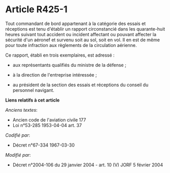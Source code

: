 # Article R425-1

Tout commandant de bord appartenant à la catégorie des essais et réceptions est tenu d'établir un rapport circonstancié dans
les quarante-huit heures suivant tout accident ou incident affectant ou pouvant affecter la sécurité d'un aéronef et survenu
soit au sol, soit en vol. Il en est de même pour toute infraction aux règlements de la circulation aérienne.

Ce rapport, établi en trois exemplaires, est adressé :

- aux représentants qualifiés du ministre de la défense ;

- à la direction de l'entreprise intéressée ;

- au président de la section des essais et réceptions du conseil du personnel navigant.

**Liens relatifs à cet article**

_Anciens textes_:

  - Ancien code de l'aviation civile 177
  - Loi n°53-285 1953-04-04 art. 37

_Codifié par_:

  - Décret n°67-334 1967-03-30

_Modifié par_:

  - Décret n°2004-106 du 29 janvier 2004 - art. 10 (V) JORF 5 février 2004
